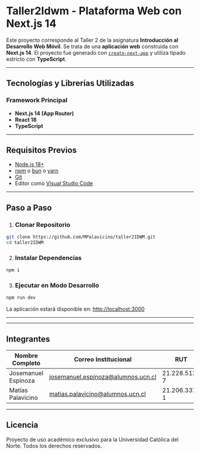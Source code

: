 # Taller2Idwm - Plataforma Web con Next.js 14

Este proyecto corresponde al Taller 2 de la asignatura **Introducción al Desarrollo Web Móvil**. Se trata de una **aplicación web** construida con **Next.js 14**. El proyecto fue generado con [`create-next-app`](https://nextjs.org/docs/app/api-reference/cli/create-next-app) y utiliza tipado estricto con **TypeScript**.

---

##  Tecnologías y Librerías Utilizadas

###  Framework Principal

- **Next.js 14 (App Router)**
- **React 18**
- **TypeScript**


---

##  Requisitos Previos

- [Node.js 18+](https://nodejs.org/)
- [npm](https://www.npmjs.com/) o [bun](https://bun.sh/) o [yarn](https://yarnpkg.com/)
- [Git](https://git-scm.com/)
- Editor como [Visual Studio Code](https://code.visualstudio.com/)

---

## Paso a Paso

1. ### Clonar Repositorio

```bash
git clone https://github.com/MPalavicino/taller2IDWM.git
cd taller2IDWM
```

2. ### Instalar Dependencias

```bash
npm i
```

3. ### Ejecutar en Modo Desarrollo

```bash
npm run dev
```

La aplicación estará disponible en: [http://localhost:3000](http://localhost:3000)

---
---

##  Integrantes

| Nombre Completo         | Correo Institucional                    | RUT             |
|-------------------------|-----------------------------------------|-----------------|
| Josemanuel Espinoza     | josemanuel.espinoza@alumnos.ucn.cl      | 21.228.513-7    |
| Matías Palavicino       | matias.palavicino@alumnos.ucn.cl        | 21.206.337-1    |

---

##  Licencia

Proyecto de uso académico exclusivo para la Universidad Católica del Norte. Todos los derechos reservados.